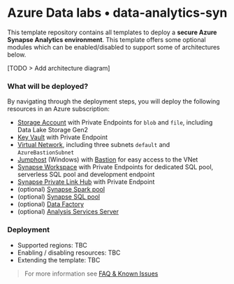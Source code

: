 # Azure Data labs • data-analytics-syn

This template repository contains all templates to deploy a **secure Azure Synapse Analytics environment**. This template offers some optional modules which can be enabled/disabled to support some of architectures below.

[TODO > Add architecture diagram]

### What will be deployed?

By navigating through the deployment steps, you will deploy the following resources in an Azure subscription:

- [Storage Account](https://github.com/Azure/azure-data-labs-modules/tree/main/terraform/storage-account) with Private Endpoints for `blob` and `file`, including Data Lake Storage Gen2
- [Key Vault](https://github.com/Azure/azure-data-labs-modules/tree/main/terraform/key-vault) with Private Endpoint
- [Virtual Network](https://github.com/Azure/azure-data-labs-modules/tree/main/terraform/virtual-network), including three subnets `default` and `AzureBastionSubnet` 
- [Jumphost](https://github.com/Azure/azure-data-labs-modules/tree/main/terraform/virtual-machine) (Windows) with [Bastion](https://github.com/Azure/azure-data-labs-modules/tree/main/terraform/bastion-host) for easy access to the VNet
- [Synapse Workspace](https://github.com/Azure/azure-data-labs-modules/tree/main/terraform/synapse/synapse-workspace) with Private Endpoints for dedicated SQL pool, serverless SQL pool and development endpoint
- [Synapse Private Link Hub](https://github.com/Azure/azure-data-labs-modules/tree/main/terraform/synapse/synapse-private-link-hub) with Private Endpoint
- (optional) [Synapse Spark pool](https://github.com/Azure/azure-data-labs-modules/tree/main/terraform/synapse/synapse-spark-pool)
- (optional) [Synapse SQL pool](https://github.com/Azure/azure-data-labs-modules/tree/main/terraform/synapse/synapse-sql-pool)
- (optional) [Data Factory](https://github.com/Azure/azure-data-labs-modules/tree/main/terraform/data-factory)
- (optional) [Analysis Services Server](https://github.com/Azure/azure-data-labs-modules/tree/main/terraform/analysis-services-server)

### Deployment

- Supported regions: TBC
- Enabling / disabling resources: TBC
- Extending the template: TBC

> For more information see [FAQ & Known Issues](../assets/docs/adl-knownissues.md)
